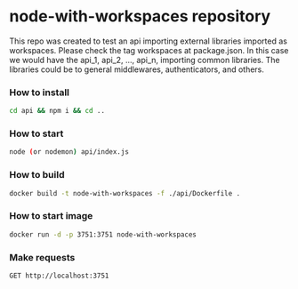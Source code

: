 # node-with-workspaces repository

This repo was created to test an api importing external libraries imported as workspaces.
Please check the tag workspaces at package.json.
In this case we would have the api_1, api_2, ..., api_n, importing common libraries.
The libraries could be to general middlewares, authenticators, and others.

### How to install

```bash
cd api && npm i && cd ..
```

### How to start

```bash
node (or nodemon) api/index.js
```

### How to build

```bash
docker build -t node-with-workspaces -f ./api/Dockerfile .
```

### How to start image

```bash
docker run -d -p 3751:3751 node-with-workspaces
```

### Make requests

```bash
GET http://localhost:3751
```
